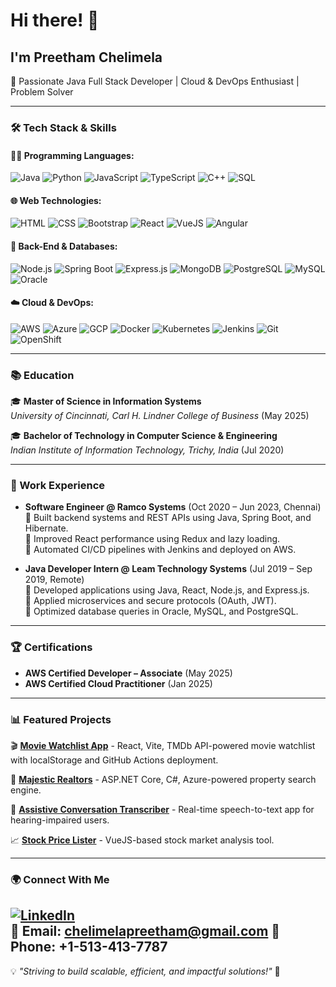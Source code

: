 # Hi there! 👋

## I'm Preetham Chelimela  
🚀 Passionate Java Full Stack Developer | Cloud & DevOps Enthusiast | Problem Solver

---

### 🛠️ Tech Stack & Skills
#### 👨‍💻 Programming Languages:
![Java](https://skillicons.dev/icons?i=java) ![Python](https://skillicons.dev/icons?i=python) ![JavaScript](https://skillicons.dev/icons?i=js) ![TypeScript](https://skillicons.dev/icons?i=ts) ![C++](https://skillicons.dev/icons?i=cpp) ![SQL](https://skillicons.dev/icons?i=mysql)

#### 🌐 Web Technologies:
![HTML](https://skillicons.dev/icons?i=html) ![CSS](https://skillicons.dev/icons?i=css) ![Bootstrap](https://skillicons.dev/icons?i=bootstrap) ![React](https://skillicons.dev/icons?i=react) ![VueJS](https://skillicons.dev/icons?i=vue) ![Angular](https://skillicons.dev/icons?i=angular)

#### 🔧 Back-End & Databases:
![Node.js](https://skillicons.dev/icons?i=nodejs) ![Spring Boot](https://skillicons.dev/icons?i=spring) ![Express.js](https://skillicons.dev/icons?i=express) ![MongoDB](https://skillicons.dev/icons?i=mongodb) ![PostgreSQL](https://skillicons.dev/icons?i=postgres) ![MySQL](https://skillicons.dev/icons?i=mysql) ![Oracle](https://skillicons.dev/icons?i=oracle)

#### ☁️ Cloud & DevOps:
![AWS](https://skillicons.dev/icons?i=aws) ![Azure](https://skillicons.dev/icons?i=azure) ![GCP](https://skillicons.dev/icons?i=gcp) ![Docker](https://skillicons.dev/icons?i=docker) ![Kubernetes](https://skillicons.dev/icons?i=kubernetes) ![Jenkins](https://skillicons.dev/icons?i=jenkins) ![Git](https://skillicons.dev/icons?i=git) ![OpenShift](https://skillicons.dev/icons?i=openshift)

---

### 📚 Education
🎓 **Master of Science in Information Systems**  
*University of Cincinnati, Carl H. Lindner College of Business* (May 2025)  

🎓 **Bachelor of Technology in Computer Science & Engineering**  
*Indian Institute of Information Technology, Trichy, India* (Jul 2020)

---

### 💼 Work Experience
<!--- **Java Full Stack Developer @ Humana** (Oct 2024 – Present, Remote)  
  🔹 Developed RESTful APIs and full-stack applications using Spring Boot and Angular.  
  🔹 Deployed scalable containerized microservices with Docker and OpenShift.  
  🔹 Integrated Kafka for service communication and automated CI/CD using GitLab.  -->
  <!--🔹 Leveraged AWS Lambda and Prometheus for serverless architecture and monitoring. -->

- **Software Engineer @ Ramco Systems** (Oct 2020 – Jun 2023, Chennai)  
  🔹 Built backend systems and REST APIs using Java, Spring Boot, and Hibernate.  
  🔹 Improved React performance using Redux and lazy loading.  
  🔹 Automated CI/CD pipelines with Jenkins and deployed on AWS.

- **Java Developer Intern @ Leam Technology Systems** (Jul 2019 – Sep 2019, Remote)  
  🔹 Developed applications using Java, React, Node.js, and Express.js.  
  🔹 Applied microservices and secure protocols (OAuth, JWT).  
  🔹 Optimized database queries in Oracle, MySQL, and PostgreSQL.

---

### 🏆 Certifications
- **AWS Certified Developer – Associate** (May 2025)  
- **AWS Certified Cloud Practitioner** (Jan 2025)

---

### 📊 Featured Projects
🎬 **[Movie Watchlist App](https://github.com/PreethamGoud/movie-watchlist-app)** - React, Vite, TMDb API-powered movie watchlist with localStorage and GitHub Actions deployment.

🚀 **[Majestic Realtors](https://github.com/PreethamGoud/MajesticRealtors)** - ASP.NET Core, C#, Azure-powered property search engine.

📝 **[Assistive Conversation Transcriber](https://github.com/PreethamGoud/assistive_conversation_transcriber)** - Real-time speech-to-text app for hearing-impaired users.

📈 **[Stock Price Lister](https://github.com/PreethamGoud/stock-price-lister)** - VueJS-based stock market analysis tool.

---

### 🌍 Connect With Me
[![LinkedIn](https://img.shields.io/badge/LinkedIn-blue?style=for-the-badge&logo=linkedin&logoColor=white)](https://www.linkedin.com/in/preethamchelimela/)  
📧 **Email:** [chelimelapreetham@gmail.com](mailto:chelimelapreetham@gmail.com)
📱 **Phone:** +1-513-413-7787
---

💡 *"Striving to build scalable, efficient, and impactful solutions!"* 🚀

